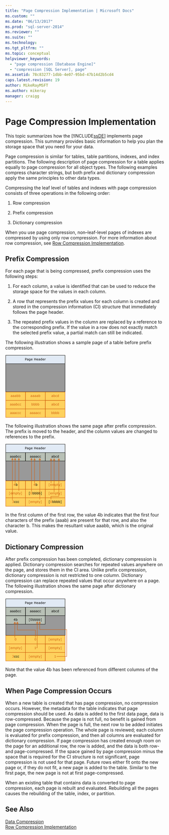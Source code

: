```yaml
---
title: "Page Compression Implementation | Microsoft Docs"
ms.custom: ""
ms.date: "06/13/2017"
ms.prod: "sql-server-2014"
ms.reviewer: ""
ms.suite: ""
ms.technology: 
ms.tgt_pltfrm: ""
ms.topic: conceptual
helpviewer_keywords: 
  - "page compression [Database Engine]"
  - "compression [SQL Server], page"
ms.assetid: 78c83277-1dbb-4e07-95bd-47b14d2b5cd4
caps.latest.revision: 19
author: MikeRayMSFT
ms.author: mikeray
manager: craigg
---
```

# Page Compression Implementation
  This topic summarizes how the [!INCLUDE[ssDE](../../includes/ssde-md.md)] implements page compression. This summary provides basic information to help you plan the storage space that you need for your data.  
  
 Page compression is similar for tables, table partitions, indexes, and index partitions. The following description of page compression for a table applies equally to page compression for all object types. The following examples compress character strings, but both prefix and dictionary compression apply the same principles to other data types.  
  
 Compressing the leaf level of tables and indexes with page compression consists of three operations in the following order:  
  
1.  Row compression  
  
2.  Prefix compression  
  
3.  Dictionary compression  
  
 When you use page compression, non–leaf-level pages of indexes are compressed by using only row compression. For more information about row compression, see [Row Compression Implementation](../data-compression/row-compression-implementation.md).  
  
## Prefix Compression  
 For each page that is being compressed, prefix compression uses the following steps:  
  
1.  For each column, a value is identified that can be used to reduce the storage space for the values in each column.  
  
2.  A row that represents the prefix values for each column is created and stored in the compression information (CI) structure that immediately follows the page header.  
  
3.  The repeated prefix values in the column are replaced by a reference to the corresponding prefix. If the value in a row does not exactly match the selected prefix value, a partial match can still be indicated.  
  
 The following illustration shows a sample page of a table before prefix compression.  
  
 ![Page before prefix compression](../media/skt-tblcompression1c.gif "Page before prefix compression")  
  
 The following illustration shows the same page after prefix compression. The prefix is moved to the header, and the column values are changed to references to the prefix.  
  
 ![Page after prefix compression](../media/tblcompression2.gif "Page after prefix compression")  
  
 In the first column of the first row, the value 4b indicates that the first four characters of the prefix (aaab) are present for that row, and also the character b. This makes the resultant value aaabb, which is the original value.  
  
## Dictionary Compression  
 After prefix compression has been completed, dictionary compression is applied. Dictionary compression searches for repeated values anywhere on the page, and stores them in the CI area. Unlike prefix compression, dictionary compression is not restricted to one column. Dictionary compression can replace repeated values that occur anywhere on a page. The following illustration shows the same page after dictionary compression.  
  
 ![Page after dictionary compression](../media/tblcompression3.gif "Page after dictionary compression")  
  
 Note that the value 4b has been referenced from different columns of the page.  
  
## When Page Compression Occurs  
 When a new table is created that has page compression, no compression occurs. However, the metadata for the table indicates that page compression should be used. As data is added to the first data page, data is row-compressed. Because the page is not full, no benefit is gained from page compression. When the page is full, the next row to be added initiates the page compression operation. The whole page is reviewed; each column is evaluated for prefix compression, and then all columns are evaluated for dictionary compression. If page compression has created enough room on the page for an additional row, the row is added, and the data is both row- and page-compressed. If the space gained by page compression minus the space that is required for the CI structure is not significant, page compression is not used for that page. Future rows either fit onto the new page or, if they do not fit, a new page is added to the table. Similar to the first page, the new page is not at first page-compressed.  
  
 When an existing table that contains data is converted to page compression, each page is rebuilt and evaluated. Rebuilding all the pages causes the rebuilding of the table, index, or partition.  
  
## See Also  
 [Data Compression](data-compression.md)   
 [Row Compression Implementation](row-compression-implementation.md)  
  
  
